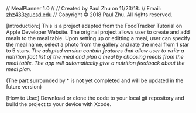 //  MealPlanner 1.0
//
//  Created by Paul Zhu on 11/23/18.
//  Email: zhz433@ucsd.edu
//  Copyright © 2018 Paul Zhu. All rights reserved.

[Introduction:]
  This is a project adapted from the FoodTracker Tutorial on Apple Developer Website. The original project allows user to 
create and add meals to the meal table. Upon setting up or editting a meal, user can specify the meal name, select a photo from
the gallery and rate the meal from 1 star to 5 stars.
  *The adapted version contain features that allow user to write a nutrition fact list of the meal and plan a meal by choosing
meals from the meal table. The app will automatically give a nutrition feedback about the meal plan.*

(The part surrounded by * is not yet completed and will be updated in the future version)

[How to Use:]
  Download or clone the code to your local git repository and build the project to your device with Xcode.
